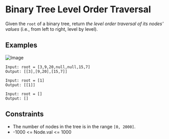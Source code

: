 # Binary Tree Level Order Traversal
Given the `root` of a binary tree, return <i>the level order traversal of its nodes' values</i> (i.e., from left to right, level by level).

## Examples
![Image](https://assets.leetcode.com/uploads/2021/02/19/tree1.jpg)
```
Input: root = [3,9,20,null,null,15,7]
Output: [[3],[9,20],[15,7]]
```
```
Input: root = [1]
Output: [[1]]
```
```
Input: root = []
Output: []
```

## Constraints
* The number of nodes in the tree is in the range `[0, 2000]`.
* -1000 <= Node.val <= 1000
